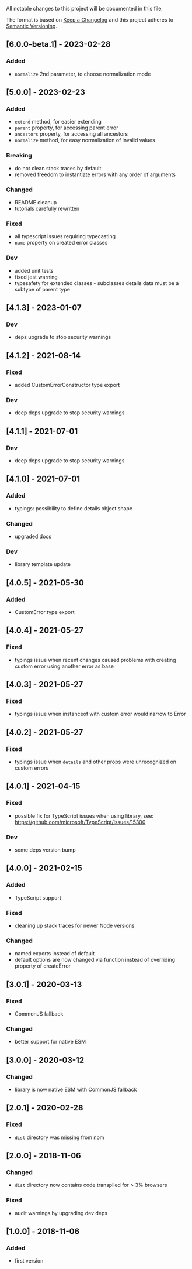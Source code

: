 All notable changes to this project will be documented in this file.

The format is based on [Keep a Changelog](http://keepachangelog.com/en/1.0.0/)
and this project adheres to [Semantic Versioning](http://semver.org/spec/v2.0.0.html).

## [6.0.0-beta.1] - 2023-02-28
### Added
- `normalize` 2nd parameter, to choose normalization mode

## [5.0.0] - 2023-02-23
### Added
- `extend` method, for easier extending
- `parent` property, for accessing parent error
- `ancestors` property, for accessing all ancestors
- `normalize` method, for easy normalization of invalid values
### Breaking
- do not clean stack traces by default
- removed freedom to instantiate errors with any order of arguments
### Changed
- README cleanup
- tutorials carefully rewritten
### Fixed
- all typescript issues requiring typecasting
- `name` property on created error classes
### Dev
- added unit tests
- fixed jest warning
- typesafety for extended classes - subclasses details data must be a subtype of parent type

## [4.1.3] - 2023-01-07
### Dev
- deps upgrade to stop security warnings

## [4.1.2] - 2021-08-14
### Fixed
- added CustomErrorConstructor type export
### Dev
- deep deps upgrade to stop security warnings

## [4.1.1] - 2021-07-01
### Dev
- deep deps upgrade to stop security warnings

## [4.1.0] - 2021-07-01
### Added
- typings: possibility to define details object shape
### Changed
- upgraded docs
### Dev
- library template update

## [4.0.5] - 2021-05-30
### Added
- CustomError type export

## [4.0.4] - 2021-05-27
### Fixed
- typings issue when recent changes caused problems with creating custom error using another error as base

## [4.0.3] - 2021-05-27
### Fixed
- typings issue when instanceof with custom error would narrow to Error

## [4.0.2] - 2021-05-27
### Fixed
- typings issue when `details` and other props were unrecognized on custom errors

## [4.0.1] - 2021-04-15
### Fixed
- possible fix for TypeScript issues when using library, see: https://github.com/microsoft/TypeScript/issues/15300
### Dev
- some deps version bump

## [4.0.0] - 2021-02-15
### Added
- TypeScript support
### Fixed
- cleaning up stack traces for newer Node versions
### Changed
- named exports instead of default
- default options are now changed via function instead of overriding property of createError

## [3.0.1] - 2020-03-13
### Fixed
- CommonJS fallback
### Changed
- better support for native ESM

## [3.0.0] - 2020-03-12
### Changed
- library is now native ESM with CommonJS fallback

## [2.0.1] - 2020-02-28
### Fixed
- `dist` directory was missing from npm

## [2.0.0] - 2018-11-06
### Changed
- `dist` directory now contains code transpiled for > 3% browsers
### Fixed
- audit warnings by upgrading dev deps

## [1.0.0] - 2018-11-06
### Added
- first version
